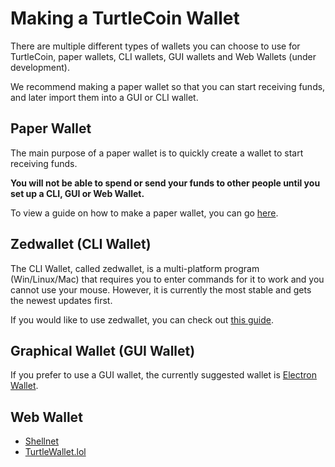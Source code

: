 # Making a TurtleCoin Wallet

There are multiple different types of wallets you can choose to use for TurtleCoin, paper wallets, CLI wallets, GUI wallets and Web Wallets (under development).

We recommend making a paper wallet so that you can start receiving funds, and later import them into a GUI or CLI wallet.

## Paper Wallet

The main purpose of a paper wallet is to quickly create a wallet to start receiving funds.

**You will not be able to spend or send your funds to other people until you set up a CLI, GUI or Web Wallet.**

To view a guide on how to make a paper wallet, you can go [here](Making-a-paper-wallet).

## Zedwallet (CLI Wallet)

The CLI Wallet, called zedwallet, is a multi-platform program (Win/Linux/Mac) that requires you to enter commands for it to work and you cannot use your mouse. However, it is currently the most stable and gets the newest updates first.

If you would like to use zedwallet, you can check out [this guide](Using-zedwallet).

## Graphical Wallet (GUI Wallet)

If you prefer to use a GUI wallet, the currently suggested wallet is [Electron Wallet](https://github.com/turtlecoin/turtle-wallet-electron).

## Web Wallet

- [Shellnet](https://shellnet.pw)
- [TurtleWallet.lol](https://turtlewallet.lol)
